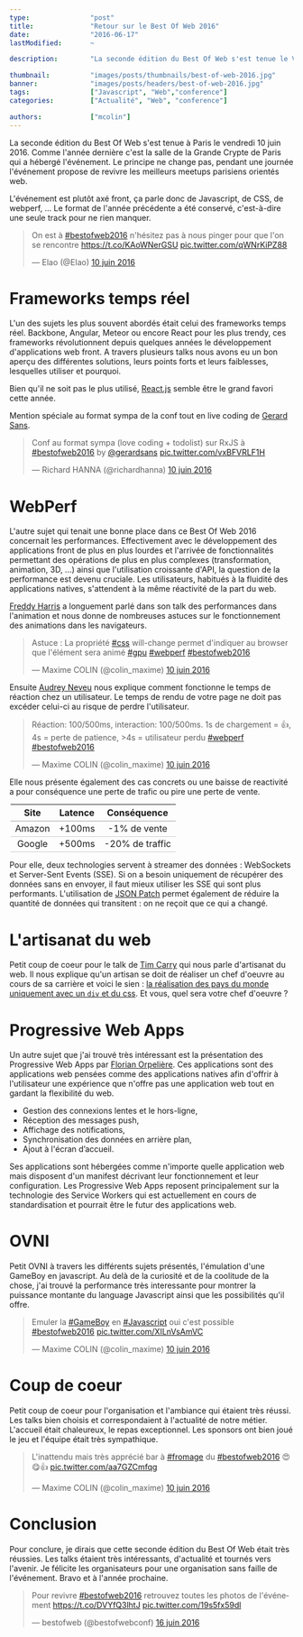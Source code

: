 ```yaml
---
type:               "post"
title:              "Retour sur le Best Of Web 2016"
date:               "2016-06-17"
lastModified:       ~

description:        "La seconde édition du Best Of Web s'est tenue le Vendredi 10 Juin 2016 à Paris, et a rassemblé le meilleur des meetups de l'année. Retour sur cet événement."

thumbnail:          "images/posts/thumbnails/best-of-web-2016.jpg"
banner:             "images/posts/headers/best-of-web-2016.jpg"
tags:               ["Javascript", "Web","conference"]
categories:         ["Actualité", "Web", "conference"]

authors:            ["mcolin"]
---
```


La seconde édition du Best Of Web s'est tenue à Paris le vendredi 10 juin 2016. Comme l'année dernière c'est la salle de la Grande Crypte de Paris qui a hébergé l'événement. Le principe ne change pas, pendant une journée l'événement propose de revivre les meilleurs meetups parisiens orientés web.
<!--more-->
L'événement est plutôt axé front, ça parle donc de Javascript, de CSS, de webperf, ... Le format de l'année précédente a été conservé, c'est-à-dire une seule track pour ne rien manquer.

<blockquote class="twitter-tweet" data-lang="fr"><p lang="fr" dir="ltr">On est à <a href="https://twitter.com/hashtag/bestofweb2016?src=hash">#bestofweb2016</a> n&#39;hésitez pas à nous pinger pour que l&#39;on se rencontre <a href="https://t.co/KAoWNerGSU">https://t.co/KAoWNerGSU</a> <a href="https://t.co/qWNrKiPZ88">pic.twitter.com/qWNrKiPZ88</a></p>&mdash; Elao (@Elao) <a href="https://twitter.com/Elao/status/741168106723258368">10 juin 2016</a></blockquote>

# Frameworks temps réel

L'un des sujets les plus souvent abordés était celui des frameworks temps réel. Backbone, Angular, Meteor ou encore React pour les plus trendy, ces frameworks révolutionnent depuis quelques années le développement d'applications web front. A travers plusieurs talks nous avons eu un bon aperçu des différentes solutions, leurs points forts et leurs faiblesses, lesquelles utiliser et pourquoi.

Bien qu'il ne soit pas le plus utilisé, [React.js](https://facebook.github.io/react/) semble être le grand favori cette année.

Mention spéciale au format sympa de la conf tout en live coding de [Gerard Sans](https://twitter.com/gerardsans).

<blockquote class="twitter-tweet" data-lang="fr"><p lang="fr" dir="ltr">Conf au format sympa (love coding + todolist) sur RxJS à <a href="https://twitter.com/hashtag/bestofweb2016?src=hash">#bestofweb2016</a> by <a href="https://twitter.com/gerardsans">@gerardsans</a> <a href="https://t.co/vxBFVRLF1H">pic.twitter.com/vxBFVRLF1H</a></p>&mdash; Richard HANNA (@richardhanna) <a href="https://twitter.com/richardhanna/status/741246253913284609">10 juin 2016</a></blockquote>

# WebPerf

L'autre sujet qui tenait une bonne place dans ce Best Of Web 2016 concernait les performances. Effectivement avec le développement des applications front de plus en plus lourdes et l'arrivée de fonctionnalités permettant des opérations de plus en plus complexes (transformation, animation, 3D, ...) ainsi que l'utilisation croissante d'API, la question de la performance est devenu cruciale. Les utilisateurs, habitués à la fluidité des applications natives, s'attendent à la même réactivité de la part du web.

[Freddy Harris](https://twitter.com/harrisfreddy) a longuement parlé dans son talk des performances dans l'animation et nous donne de nombreuses astuces sur le fonctionnement des animations dans les navigateurs.

<blockquote class="twitter-tweet" data-lang="fr"><p lang="fr" dir="ltr">Astuce : La propriété <a href="https://twitter.com/hashtag/css?src=hash">#css</a> will-change permet d&#39;indiquer au browser que l&#39;élément sera animé <a href="https://twitter.com/hashtag/gpu?src=hash">#gpu</a> <a href="https://twitter.com/hashtag/webperf?src=hash">#webperf</a> <a href="https://twitter.com/hashtag/bestofweb2016?src=hash">#bestofweb2016</a></p>&mdash; Maxime COLIN (@colin_maxime) <a href="https://twitter.com/colin_maxime/status/741179119833079808">10 juin 2016</a></blockquote>

Ensuite [Audrey Neveu](https://twitter.com/audrey_neveu) nous explique comment fonctionne le temps de réaction chez un utilisateur. Le temps de rendu de votre page ne doit pas excéder celui-ci au risque de perdre l'utilisateur.

<blockquote class="twitter-tweet" data-lang="fr"><p lang="fr" dir="ltr">Réaction: 100/500ms, interaction: 100/500ms. 1s de chargement = 👍, 4s = perte de patience, &gt;4s = utilisateur perdu <a href="https://twitter.com/hashtag/webperf?src=hash">#webperf</a> <a href="https://twitter.com/hashtag/bestofweb2016?src=hash">#bestofweb2016</a></p>&mdash; Maxime COLIN (@colin_maxime) <a href="https://twitter.com/colin_maxime/status/741185758317424640">10 juin 2016</a></blockquote>

Elle nous présente également des cas concrets ou une baisse de reactivité a pour conséquence une perte de trafic ou pire une perte de vente.

<table style="width: 500px;margin: auto;text-align: center;">
	<thead>
		<tr style="border-bottom:2px solid #ccc;">
			<th>Site</th>
			<th>Latence</th>
			<th>Conséquence</th>
		</tr>
	</thead>
	<tbody>
		<tr style="border-bottom:1px solid #ccc;">
			<td>Amazon</td>
			<td>+100ms</td>
			<td>-1% de vente</td>
		</tr>
		<tr style="border-bottom:1px solid #ccc;">
			<td>Google</td>
			<td>+500ms</td>
			<td>-20% de traffic</td>
		</tr>
	</tbody>
</table>

Pour elle, deux technologies servent à streamer des données : WebSockets et Server-Sent Events (SSE). Si on a besoin uniquement de récupérer des données sans en envoyer, il faut mieux utiliser les SSE qui sont plus performants. L'utilisation de [JSON Patch](http://jsonpatch.com/) permet également de réduire la quantité de données qui transitent : on ne reçoit que ce qui a changé.

# L'artisanat du web

Petit coup de coeur pour le talk de [Tim Carry](https://twitter.com/pixelastic) qui nous parle d'artisanat du web. Il nous explique qu'un artisan se doit de réaliser un chef d'oeuvre au cours de sa carrière et voici le sien : [la réalisation des pays du monde uniquement avec un ```div``` et du css](https://pixelastic.github.io/css-flags/). Et vous, quel sera votre chef d'oeuvre ?

# Progressive Web Apps

Un autre sujet que j'ai trouvé très intéressant est la présentation des Progressive Web Apps par [Florian Orpelière](https://twitter.com/florpeliere). Ces applications sont des applications web pensées comme des applications natives afin d'offrir à l'utilisateur une expérience que n'offre pas une application web tout en gardant la flexibilité du web.

* Gestion des connexions lentes et le hors-ligne,
* Réception des messages push,
* Affichage des notifications,
* Synchronisation des données en arrière plan,
* Ajout à l'écran d’accueil.

Ses applications sont hébergées comme n'importe quelle application web mais disposent d'un manifest décrivant leur fonctionnement et leur configuration. Les Progressive Web Apps reposent principalement sur la technologie des Service Workers qui est actuellement en cours de standardisation et pourrait être le futur des applications web.

# OVNI

Petit OVNI à travers les différents sujets présentés, l'émulation d'une GameBoy en javascript. Au delà de la curiosité et de la coolitude de la chose, j'ai trouvé la performance très interessante pour montrer la puissance montante du language Javascript ainsi que les possibilités qu'il offre.

<blockquote class="twitter-tweet" data-lang="fr"><p lang="fr" dir="ltr">Emuler la <a href="https://twitter.com/hashtag/GameBoy?src=hash">#GameBoy</a> en <a href="https://twitter.com/hashtag/Javascript?src=hash">#Javascript</a> oui c&#39;est possible <a href="https://twitter.com/hashtag/bestofweb2016?src=hash">#bestofweb2016</a> <a href="https://t.co/XILnVsAmVC">pic.twitter.com/XILnVsAmVC</a></p>&mdash; Maxime COLIN (@colin_maxime) <a href="https://twitter.com/colin_maxime/status/741276662185250816">10 juin 2016</a></blockquote>

# Coup de coeur

Petit coup de coeur pour l'organisation et l'ambiance qui étaient très réussi.
Les talks bien choisis et correspondaient à l'actualité de notre métier. L'accueil était chaleureux, le repas exceptionnel. Les sponsors ont bien joué le jeu et l'équipe était très sympathique.

<blockquote class="twitter-tweet" data-lang="fr"><p lang="fr" dir="ltr">L&#39;inattendu mais très apprécié bar à <a href="https://twitter.com/hashtag/fromage?src=hash">#fromage</a> du <a href="https://twitter.com/hashtag/bestofweb2016?src=hash">#bestofweb2016</a> 😍😋👍 <a href="https://t.co/aa7GZCmfqg">pic.twitter.com/aa7GZCmfqg</a></p>&mdash; Maxime COLIN (@colin_maxime) <a href="https://twitter.com/colin_maxime/status/741222954609053696">10 juin 2016</a></blockquote>

# Conclusion

Pour conclure, je dirais que cette seconde édition du Best Of Web était très réussies. Les talks étaient très intéressants, d'actualité et tournés vers l'avenir.
Je félicite les organisateurs pour une organisation sans faille de l'événement. Bravo et à l'année prochaine.

<blockquote class="twitter-tweet" data-lang="fr"><p lang="fr" dir="ltr">Pour revivre <a href="https://twitter.com/hashtag/bestofweb2016?src=hash">#bestofweb2016</a> retrouvez toutes les photos de l&#39;événement <a href="https://t.co/DVYfQ3lhtJ">https://t.co/DVYfQ3lhtJ</a> <a href="https://t.co/19s5fx59dl">pic.twitter.com/19s5fx59dl</a></p>&mdash; bestofweb (@bestofwebconf) <a href="https://twitter.com/bestofwebconf/status/743431195657109505">16 juin 2016</a></blockquote>

<script async src="//platform.twitter.com/widgets.js" charset="utf-8"></script>

